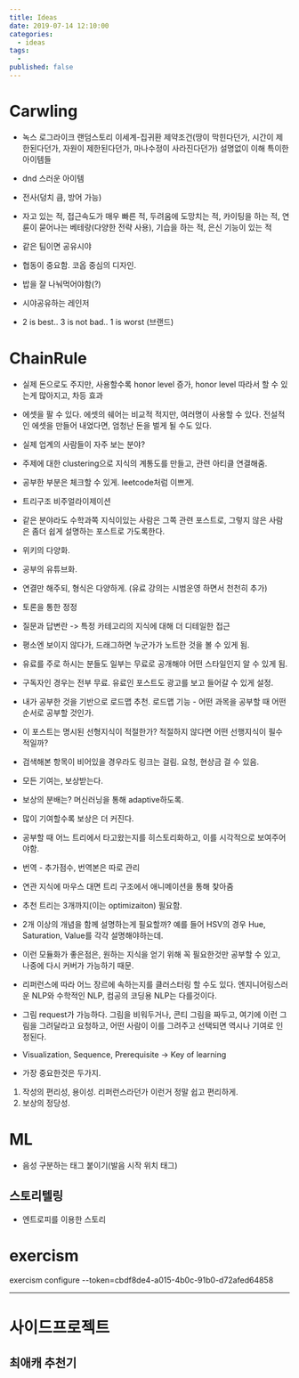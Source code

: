 ```yaml
---
title: Ideas
date: 2019-07-14 12:10:00
categories:
  - ideas
tags:
  -
published: false
---
```


# Carwling

- 녹스 로그라이크 랜덤스토리 이세계-집귀환 제약조건(땅이 막힌다던가, 시간이 제한된다던가, 자원이 제한된다던가, 마나수정이 사라진다던가) 설명없이 이해 특이한 아이템들
- dnd 스러운 아이템
- 전사(덩치 큼, 방어 가능)
- 자고 있는 적, 접근속도가 매우 빠른 적, 두려움에 도망치는 적, 카이팅을 하는 적, 연륜이 묻어나는 베테랑(다양한 전략 사용), 기습을 하는 적, 은신 기능이 있는 적
- 같은 팀이면 공유시야
- 협동이 중요함. 코옵 중심의 디자인.
- 밥을 잘 나눠먹어야함(?)
- 시야공유하는 레인저

- 2 is best.. 3 is not bad.. 1 is worst (브랜드)

# ChainRule

- 실제 돈으로도 주지만, 사용할수록 honor level 증가, honor level 따라서 할 수 있는게 많아지고, 차등 효과
- 에셋을 팔 수 있다. 에셋의 쉐어는 비교적 적지만, 여러명이 사용할 수 있다. 전설적인 에셋을 만들어 내었다면, 엄청난 돈을 벌게 될 수도 있다.
- 실제 업계의 사람들이 자주 보는 분야?
- 주제에 대한 clustering으로 지식의 계통도를 만들고, 관련 아티클 연결해줌.
- 공부한 부분은 체크할 수 있게. leetcode처럼 이쁘게.
- 트리구조 비주얼라이제이션
- 같은 분야라도 수학과쪽 지식이있는 사람은 그쪽 관련 포스트로, 그렇지 않은 사람은 좀더 쉽게 설명하는 포스트로 가도록한다.

- 위키의 다양화.

- 공부의 유튜브화.

- 연결만 해주되, 형식은 다양하게. (유료 강의는 시범운영 하면서 천천히 추가)

- 토론을 통한 정정
- 질문과 답변란 -> 특정 카테고리의 지식에 대해 더 디테일한 접근

- 평소엔 보이지 않다가, 드래그하면 누군가가 노트한 것을 볼 수 있게 됨.

- 유료를 주로 하시는 분들도 일부는 무료로 공개해야 어떤 스타일인지 알 수 있게 됨.

- 구독자인 경우는 전부 무료. 유료인 포스트도 광고를 보고 들어갈 수 있게 설정.

- 내가 공부한 것을 기반으로 로드맵 추천. 로드맵 기능 - 어떤 과목을 공부할 때 어떤 순서로 공부할 것인가.

- 이 포스트는 명시된 선형지식이 적절한가? 적절하지 않다면 어떤 선행지식이 필수적일까?

- 검색해본 항목이 비어있을 경우라도 링크는 걸림. 요청, 현상금 걸 수 있음.

- 모든 기여는, 보상받는다.
- 보상의 분배는? 머신러닝을 통해 adaptive하도록.
- 많이 기여할수록 보상은 더 커진다.

- 공부할 때 어느 트리에서 타고왔는지를 히스토리화하고, 이를 시각적으로 보여주어야함.

- 번역 - 추가점수, 번역본은 따로 관리

- 연관 지식에 마우스 대면 트리 구조에서 애니메이션을 통해 찾아줌

- 추천 트리는 3개까지(이는 optimizaiton) 필요함.

- 2개 이상의 개념을 함께 설명하는게 필요할까? 예를 들어 HSV의 경우 Hue, Saturation, Value를 각각 설명해야하는데.

- 이런 모듈화가 좋은점은, 원하는 지식을 얻기 위해 꼭 필요한것만 공부할 수 있고, 나중에 다시 커버가 가능하기 때문.

- 리퍼런스에 따라 어느 장르에 속하는지를 클러스터링 할 수도 있다. 엔지니어링스러운 NLP와 수학적인 NLP, 컴공의 코딩용 NLP는 다를것이다.

- 그림 request가 가능하다. 그림을 비워두거나, 콘티 그림을 짜두고, 여기에 이런 그림을 그려달라고 요청하고, 어떤 사람이 이를 그려주고 선택되면 역시나 기여로 인정된다.

- Visualization, Sequence, Prerequisite -> Key of learning

* 가장 중요한것은 두가지.

1. 작성의 편리성, 용이성. 리퍼런스라던가 이런거 정말 쉽고 편리하게.
2. 보상의 정당성.

# ML

- 음성 구분하는 태그 붙이기(발음 시작 위치 태그)

## 스토리텔링

- 엔트로피를 이용한 스토리

# exercism

exercism configure --token=cbdf8de4-a015-4b0c-91b0-d72afed64858

---

# 사이드프로젝트

## 최애캐 추천기
